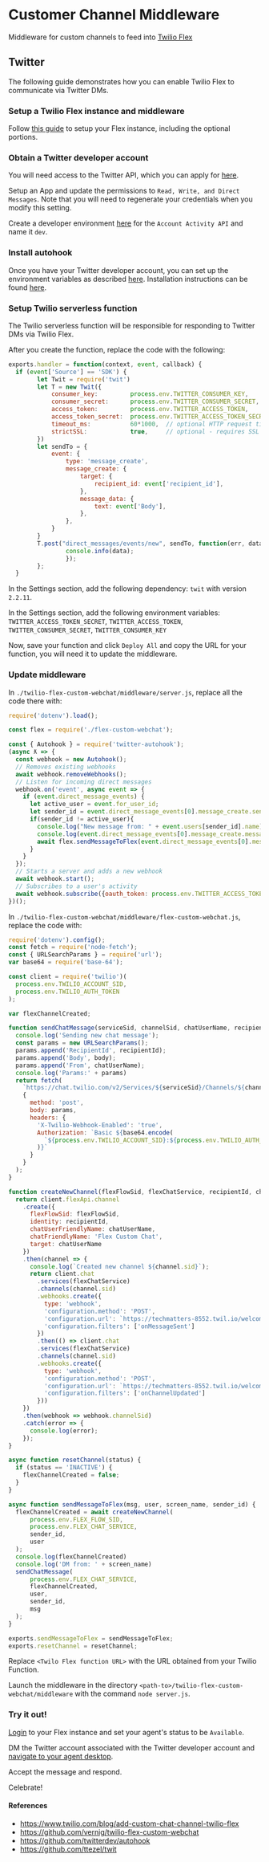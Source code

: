 # Customer Channel Middleware

Middleware for custom channels to feed into [Twilio Flex](https://www.twilio.com/flex)

## Twitter

The following guide demonstrates how you can enable Twilio Flex to communicate via Twitter DMs.

### Setup a Twilio Flex instance and middleware

Follow [this guide](https://www.twilio.com/blog/add-custom-chat-channel-twilio-flex) to setup your Flex instance, including the optional portions.

### Obtain a Twitter developer account

You will need access to the Twitter API, which you can apply for [here](https://developer.twitter.com/en/apply-for-access).

Setup an App and update the permissions to `Read, Write, and Direct Messages`. Note that you will need to regenerate your credentials when you modify this setting.

Create a developer environment [here](https://developer.twitter.com/en/account/environments) for the `Account Activity API` and name it `dev`.

### Install autohook

Once you have your Twitter developer account, you can set up the environment variables as described [here](https://github.com/twitterdev/autohook#dotenv-envtwitter). Installation instructions can be found [here](https://github.com/twitterdev/autohook#install).

### Setup Twilio serverless function

The Twilio serverless function will be responsible for responding to Twitter DMs via Twilio Flex.

After you create the function, replace the code with the following:

```javascript
exports.handler = function(context, event, callback) {
  if (event['Source'] == 'SDK') {
        let Twit = require('twit')
        let T = new Twit({
            consumer_key:         process.env.TWITTER_CONSUMER_KEY,
            consumer_secret:      process.env.TWITTER_CONSUMER_SECRET,
            access_token:         process.env.TWITTER_ACCESS_TOKEN,
            access_token_secret:  process.env.TWITTER_ACCESS_TOKEN_SECRET,
            timeout_ms:           60*1000,  // optional HTTP request timeout to apply to all requests.
            strictSSL:            true,     // optional - requires SSL certificates to be valid.
        })
        let sendTo = {
            event: {
                type: 'message_create',
                message_create: {
                    target: {
                        recipient_id: event['recipient_id'],
                    },
                    message_data: {
                        text: event['Body'],
                    },
                },
            }
        }
        T.post("direct_messages/events/new", sendTo, function(err, data, response){
                console.info(data);
                });
        };
  }
```

In the Settings section, add the following dependency: `twit` with version `2.2.11`.

In the Settings section, add the following environment variables: `TWITTER_ACCESS_TOKEN_SECRET`, `TWITTER_ACCESS_TOKEN`, `TWITTER_CONSUMER_SECRET`, `TWITTER_CONSUMER_KEY`  

Now, save your function and click `Deploy All` and copy the URL for your function, you will need it to update the middleware.

### Update middleware

In `./twilio-flex-custom-webchat/middleware/server.js`, replace all the code there with:

```javascript
require('dotenv').load();

const flex = require('./flex-custom-webchat');

const { Autohook } = require('twitter-autohook');
(async ƛ => {
  const webhook = new Autohook();
  // Removes existing webhooks
  await webhook.removeWebhooks();
  // Listen for incoming direct messages
  webhook.on('event', async event => {
    if (event.direct_message_events) {
      let active_user = event.for_user_id;
      let sender_id = event.direct_message_events[0].message_create.sender_id
      if(sender_id != active_user){
        console.log("New message from: " + event.users[sender_id].name)
        console.log(event.direct_message_events[0].message_create.message_data.text)
        await flex.sendMessageToFlex(event.direct_message_events[0].message_create.message_data.text, event.users[sender_id].name, event.users[sender_id].screen_name, event['for_user_id']);
      }
    }
  });
  // Starts a server and adds a new webhook
  await webhook.start();
  // Subscribes to a user's activity
  await webhook.subscribe({oauth_token: process.env.TWITTER_ACCESS_TOKEN, oauth_token_secret: process.env.TWITTER_ACCESS_TOKEN_SECRET});
})();
```

In `./twilio-flex-custom-webchat/middleware/flex-custom-webchat.js`, replace the code with:

```javascript
require('dotenv').config();
const fetch = require('node-fetch');
const { URLSearchParams } = require('url');
var base64 = require('base-64');

const client = require('twilio')(
  process.env.TWILIO_ACCOUNT_SID,
  process.env.TWILIO_AUTH_TOKEN
);

var flexChannelCreated;

function sendChatMessage(serviceSid, channelSid, chatUserName, recipientId, body) {
  console.log('Sending new chat message');
  const params = new URLSearchParams();
  params.append('RecipientId', recipientId);
  params.append('Body', body);
  params.append('From', chatUserName);
  console.log('Params:' + params)
  return fetch(
    `https://chat.twilio.com/v2/Services/${serviceSid}/Channels/${channelSid}/Messages`,
    {
      method: 'post',
      body: params,
      headers: {
        'X-Twilio-Webhook-Enabled': 'true',
        Authorization: `Basic ${base64.encode(
          `${process.env.TWILIO_ACCOUNT_SID}:${process.env.TWILIO_AUTH_TOKEN}`
        )}`
      }
    }
  );
}

function createNewChannel(flexFlowSid, flexChatService, recipientId, chatUserName) {
  return client.flexApi.channel
    .create({
      flexFlowSid: flexFlowSid,
      identity: recipientId,
      chatUserFriendlyName: chatUserName,
      chatFriendlyName: 'Flex Custom Chat',
      target: chatUserName
    })
    .then(channel => {
      console.log(`Created new channel ${channel.sid}`);
      return client.chat
        .services(flexChatService)
        .channels(channel.sid)
        .webhooks.create({
          type: 'webhook',
          'configuration.method': 'POST',
          'configuration.url': `https://techmatters-8552.twil.io/welcome?channel=${channel.sid}&recipient_id=${recipientId}`,
          'configuration.filters': ['onMessageSent']
        })
        .then(() => client.chat
        .services(flexChatService)
        .channels(channel.sid)
        .webhooks.create({
          type: 'webhook',
          'configuration.method': 'POST',
          'configuration.url': `https://techmatters-8552.twil.io/welcome/channel-update`,
          'configuration.filters': ['onChannelUpdated']
        }))
    })
    .then(webhook => webhook.channelSid)
    .catch(error => {
      console.log(error);
    });
}

async function resetChannel(status) {
  if (status == 'INACTIVE') {
    flexChannelCreated = false;
  }
}

async function sendMessageToFlex(msg, user, screen_name, sender_id) {
  flexChannelCreated = await createNewChannel(
      process.env.FLEX_FLOW_SID,
      process.env.FLEX_CHAT_SERVICE,
      sender_id,
      user
  );
  console.log(flexChannelCreated)
  console.log('DM from: ' + screen_name)
  sendChatMessage(
      process.env.FLEX_CHAT_SERVICE,
      flexChannelCreated,
      user,
      sender_id,
      msg
  );
}

exports.sendMessageToFlex = sendMessageToFlex;
exports.resetChannel = resetChannel;
```

Replace `<Twilo Flex function URL>` with the URL obtained from your Twilio Function.

Launch the middleware in the directory `<path-to>/twilio-flex-custom-webchat/middleware` with the command `node server.js`.

### Try it out!

[Login](https://flex.twilio.com) to your Flex instance and set your agent's status to be `Available`.

DM the Twitter account associated with the Twitter developer account and [navigate to your agent desktop](https://flex.twilio.com/agent-desktop).

Accept the message and respond.

Celebrate!

#### References
* https://www.twilio.com/blog/add-custom-chat-channel-twilio-flex
* https://github.com/vernig/twilio-flex-custom-webchat
* https://github.com/twitterdev/autohook
* https://github.com/ttezel/twit
